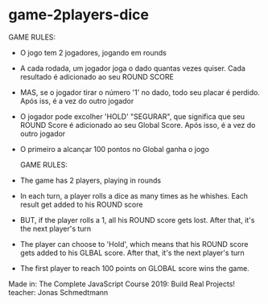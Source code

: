 # game-2players-dice

  GAME RULES:
  - O jogo tem 2 jogadores, jogando em rounds
  - A cada rodada, um jogador joga o dado quantas vezes quiser. Cada resultado é adicionado ao seu ROUND SCORE
  - MAS, se o jogador tirar o número '1' no dado, todo seu placar é perdido. Após iss, é a vez do outro jogador
  - O jogador pode excolher 'HOLD' "SEGURAR", que significa que seu ROUND Score é adicionado ao seu Global Score. Após isso, é a vez do outro jogador
  - O primeiro a alcançar 100 pontos no Global ganha o jogo

    GAME RULES:
  - The game has 2 players, playing in rounds
  - In each turn, a player rolls a dice as many times as he whishes. Each result get added to his ROUND score
  - BUT, if the player rolls a 1, all his ROUND score gets lost. After that, it's the next player's turn
  - The player can choose to 'Hold', which means that his ROUND score gets added to his GLBAL score. After that, it's the next player's turn
  - The first player to reach 100 points on GLOBAL score wins the game.




Made in: The Complete JavaScript Course 2019: Build Real Projects!
teacher: Jonas Schmedtmann
